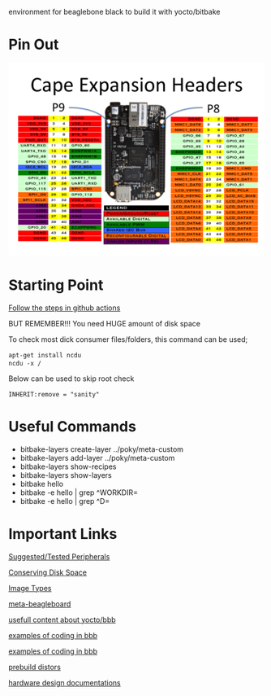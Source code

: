 environment for beaglebone black to build it with yocto/bitbake

# Pin Out

![pinout](./docs/images/cape-headers.png "pinout")

# Starting Point

[Follow the steps in github actions](./.github/workflows/general_tests.yml)

BUT REMEMBER!!! You need HUGE amount of disk space

To check most dick consumer files/folders, this command can be used;

```
apt-get install ncdu
ncdu -x /
```

Below can be used to skip root check

```
INHERIT:remove = "sanity"
```


# Useful Commands

* bitbake-layers create-layer ../poky/meta-custom
* bitbake-layers add-layer ../poky/meta-custom
* bitbake-layers show-recipes
* bitbake-layers show-layers
* bitbake hello
* bitbake -e hello | grep ^WORKDIR=
* bitbake -e hello | grep ^D=

# Important Links

[Suggested/Tested Peripherals](https://docs.beagleboard.org/accessories/power-supplies.html)

[Conserving Disk Space](https://docs.yoctoproject.org/next/dev-manual/disk-space.html)

[Image Types](https://docs.yoctoproject.org/ref-manual/images.html#images)

[meta-beagleboard](https://github.com/beagleboard/meta-beagleboard)

[usefull content about yocto/bbb](https://github.com/Munawar-git/YoctoTutorials/blob/master/00_Yocto_Intro/00-Yocto-Intro.md)

[examples of coding in bbb](https://github.com/derekmolloy?tab=repositories)

[examples of coding in bbb](https://github.com/GavinStrunk?tab=repositories)

[prebuild distors](https://www.beagleboard.org/distros)

[hardware design documentations](https://git.beagleboard.org/beagleboard/beaglebone-black)
